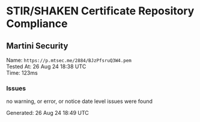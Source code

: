 # STIR/SHAKEN Certificate Repository Compliance

## Martini Security

Name: `https://p.mtsec.me/2884/BJzPfsruQ3W4.pem`\
Tested At: 26 Aug 24 18:38 UTC\
Time: 123ms

### Issues

no warning, or error, or notice date level issues were found

Generated: 26 Aug 24 18:49 UTC